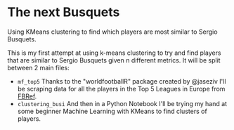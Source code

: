 # The next Busquets
Using KMeans clustering to find which players are most similar to Sergio Busquets.

This is my first attempt at using k-means clustering to try and find players that are similar to Sergio Busquets given n different metrics. It will be split between 2 main files:

- `mf_top5` Thanks to the "worldfootballR" package created by @jaseziv I'll be scraping data for all the players in the Top 5 Leagues in Europe from [FBRef](https://www.fbref.com). 
- `clustering_busi` And then in a Python Notebook I'll be trying my hand at some beginner Machine Learning with KMeans to find clusters of players.
